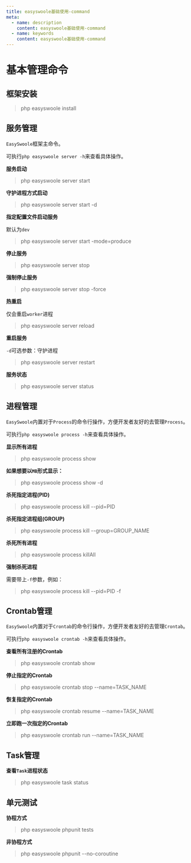 ```yaml
---
title: easyswoole基础使用-command
meta:
  - name: description
    content: easyswoole基础使用-command
  - name: keywords
    content: easyswoole基础使用-command
---
```

# 基本管理命令

## 框架安装

> php easyswoole install

## 服务管理

`EasySwoole`框架主命令。  

可执行`php easyswoole server -h`来查看具体操作。

**服务启动**

> php easyswoole server start

**守护进程方式启动**

> php easyswoole server start -d

**指定配置文件启动服务**

默认为`dev`

> php easyswoole server start -mode=produce

**停止服务**

> php easyswoole server stop

**强制停止服务**

> php easyswoole server stop -force

**热重启**

仅会重启`worker`进程

> php easyswoole server reload

**重启服务**

`-d`可选参数：守护进程

> php easyswoole server restart

**服务状态**

> php easyswoole server status

## 进程管理

`EasySwoole`内置对于`Process`的命令行操作，方便开发者友好的去管理`Process`。

可执行`php easyswoole process -h`来查看具体操作。

**显示所有进程**

> php easyswoole process show

**如果想要以`MB`形式显示：**

> php easyswoole process show -d

**杀死指定进程(PID)**

> php easyswoole process kill --pid=PID

**杀死指定进程组(GROUP)**

> php easyswoole process kill --group=GROUP_NAME

**杀死所有进程**

> php easyswoole process killAll

**强制杀死进程**

需要带上`-f`参数，例如：
> php easyswoole process kill --pid=PID -f


## Crontab管理

`EasySwoole`内置对于`Crontab`的命令行操作，方便开发者友好的去管理`Crontab`。

可执行`php easyswoole crontab -h`来查看具体操作。

**查看所有注册的Crontab**

> php easyswoole crontab show

**停止指定的Crontab**

> php easyswoole crontab stop --name=TASK_NAME

**恢复指定的Crontab**

> php easyswoole crontab resume --name=TASK_NAME

**立即跑一次指定的Crontab**

> php easyswoole crontab run --name=TASK_NAME

## Task管理

**查看`Task`进程状态**

> php easyswoole task status


## 单元测试

**协程方式**

> php easyswoole phpunit tests

**非协程方式**

> php easyswoole phpunit --no-coroutine
